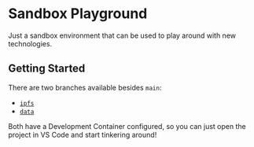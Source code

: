 # Sandbox Playground

Just a sandbox environment that can be used to play around with new technologies.

## Getting Started

There are two branches available besides `main`:

- [`ipfs`](https://github.com/davidgasquez/sandbox/tree/ipfs)
- [`data`](https://github.com/davidgasquez/sandbox/tree/data)

Both have a Development Container configured, so you can just open the project in VS Code and start tinkering around!
